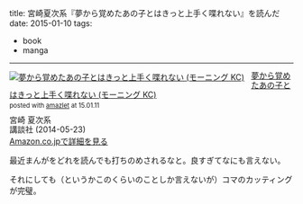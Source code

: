 title: 宮崎夏次系『夢から覚めたあの子とはきっと上手く喋れない』を読んだ
date: 2015-01-10
tags: 
- book
- manga
---

<div class="amazlet-box" style="margin-bottom:0px;"><div class="amazlet-image" style="float:left;margin:0px 12px 1px 0px;"><a href="http://www.amazon.co.jp/exec/obidos/ASIN/4063883388/dotimpact-22/ref=nosim/" name="amazletlink" target="_blank"><img src="http://ecx.images-amazon.com/images/I/61iUcuKDquL._SL160_.jpg" alt="夢から覚めたあの子とはきっと上手く喋れない (モーニング KC)" style="border: none;" /></a></div><div class="amazlet-info" style="line-height:120%; margin-bottom: 10px"><div class="amazlet-name" style="margin-bottom:10px;line-height:120%"><a href="http://www.amazon.co.jp/exec/obidos/ASIN/4063883388/dotimpact-22/ref=nosim/" name="amazletlink" target="_blank">夢から覚めたあの子とはきっと上手く喋れない (モーニング KC)</a><div class="amazlet-powered-date" style="font-size:80%;margin-top:5px;line-height:120%">posted with <a href="http://www.amazlet.com/" title="amazlet" target="_blank">amazlet</a> at 15.01.11</div></div><div class="amazlet-detail">宮崎 夏次系 <br />講談社 (2014-05-23)<br /></div><div class="amazlet-sub-info" style="float: left;"><div class="amazlet-link" style="margin-top: 5px"><a href="http://www.amazon.co.jp/exec/obidos/ASIN/4063883388/dotimpact-22/ref=nosim/" name="amazletlink" target="_blank">Amazon.co.jpで詳細を見る</a></div></div></div><div class="amazlet-footer" style="clear: left"></div></div>

最近まんがをどれを読んでも打ちのめされるなと。良すぎてなにも言えない。

それにしても（というかこのくらいのことしか言えないが）コマのカッティングが完璧。
